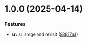 # 1.0.0 (2025-04-14)


### Features

* **sr:** sr iamge and revisit ([98817a3](https://github.com/leocodeio-spectral/spectral-um/commit/98817a3af9004605f2171bba8891ef2b540df5e2))
